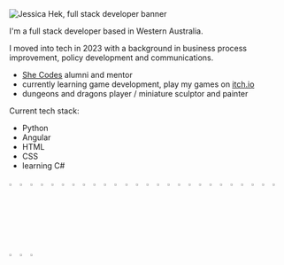 <img max-width="100%" alt="Jessica Hek, full stack developer banner" src="https://github.com/user-attachments/assets/dd30679a-873a-4734-afd1-a31cd08b6d5a">


I'm a full stack developer based in Western Australia.

I moved into tech in 2023 with a background in business process improvement, policy development and communications. 

 - <a href="https://shecodes.com.au/">She Codes</a> alumni and mentor
 - currently learning game development, play my games on <a href=https://whatthehek.itch.io/ target=_blank>itch.io</a>
 - dungeons and dragons player / miniature sculptor and painter

Current tech stack:
 - Python
 - Angular
 - HTML
 - CSS
 - learning C#

<img width="3%" alt="code image" src="https://github.com/user-attachments/assets/534527e3-9315-41a9-9a8b-076f7cc9f4c9">
<img width="3%" alt="game controller" src="https://github.com/user-attachments/assets/73a8f451-de5d-4305-bdbd-bda29083ee49">
<img width="3%" alt="D20 dice" src="https://github.com/user-attachments/assets/326c9493-eb74-411b-97b0-346222aa6147">
<img width="3%" alt="full stack pancakes" src="https://github.com/user-attachments/assets/87a21900-bab8-4fae-84b7-f488a6060500">
<img width="3%" alt="dragon" src="https://github.com/user-attachments/assets/6a047d1a-687f-43e5-ac8e-aec32e6ccf2d">
<img width="3%" alt="artist pallette" src="https://github.com/user-attachments/assets/2b0a1671-284e-4045-a62c-4e89338bf0a9">
<img width="3%" alt="code image" src="https://github.com/user-attachments/assets/534527e3-9315-41a9-9a8b-076f7cc9f4c9">
<img width="3%" alt="game controller" src="https://github.com/user-attachments/assets/73a8f451-de5d-4305-bdbd-bda29083ee49">
<img width="3%" alt="D20 dice" src="https://github.com/user-attachments/assets/326c9493-eb74-411b-97b0-346222aa6147">
<img width="3%" alt="full stack pancakes" src="https://github.com/user-attachments/assets/87a21900-bab8-4fae-84b7-f488a6060500">
<img width="3%" alt="dragon" src="https://github.com/user-attachments/assets/6a047d1a-687f-43e5-ac8e-aec32e6ccf2d">
<img width="3%" alt="artist pallette" src="https://github.com/user-attachments/assets/2b0a1671-284e-4045-a62c-4e89338bf0a9">
<img width="3%" alt="code image" src="https://github.com/user-attachments/assets/534527e3-9315-41a9-9a8b-076f7cc9f4c9">
<img width="3%" alt="game controller" src="https://github.com/user-attachments/assets/73a8f451-de5d-4305-bdbd-bda29083ee49">
<img width="3%" alt="D20 dice" src="https://github.com/user-attachments/assets/326c9493-eb74-411b-97b0-346222aa6147">
<img width="3%" alt="full stack pancakes" src="https://github.com/user-attachments/assets/87a21900-bab8-4fae-84b7-f488a6060500">
<img width="3%" alt="dragon" src="https://github.com/user-attachments/assets/6a047d1a-687f-43e5-ac8e-aec32e6ccf2d">
<img width="3%" alt="artist pallette" src="https://github.com/user-attachments/assets/2b0a1671-284e-4045-a62c-4e89338bf0a9">
<img width="3%" alt="code image" src="https://github.com/user-attachments/assets/534527e3-9315-41a9-9a8b-076f7cc9f4c9">
<img width="3%" alt="game controller" src="https://github.com/user-attachments/assets/73a8f451-de5d-4305-bdbd-bda29083ee49">
<img width="3%" alt="D20 dice" src="https://github.com/user-attachments/assets/326c9493-eb74-411b-97b0-346222aa6147">
<img width="3%" alt="full stack pancakes" src="https://github.com/user-attachments/assets/87a21900-bab8-4fae-84b7-f488a6060500">
<img width="3%" alt="dragon" src="https://github.com/user-attachments/assets/6a047d1a-687f-43e5-ac8e-aec32e6ccf2d">
<img width="3%" alt="artist pallette" src="https://github.com/user-attachments/assets/2b0a1671-284e-4045-a62c-4e89338bf0a9">
<img width="3%" alt="code image" src="https://github.com/user-attachments/assets/534527e3-9315-41a9-9a8b-076f7cc9f4c9">
<img width="3%" alt="game controller" src="https://github.com/user-attachments/assets/73a8f451-de5d-4305-bdbd-bda29083ee49">
<img width="3%" alt="D20 dice" src="https://github.com/user-attachments/assets/326c9493-eb74-411b-97b0-346222aa6147">
<img width="3%" alt="full stack pancakes" src="https://github.com/user-attachments/assets/87a21900-bab8-4fae-84b7-f488a6060500">
<img width="3%" alt="dragon" src="https://github.com/user-attachments/assets/6a047d1a-687f-43e5-ac8e-aec32e6ccf2d">
